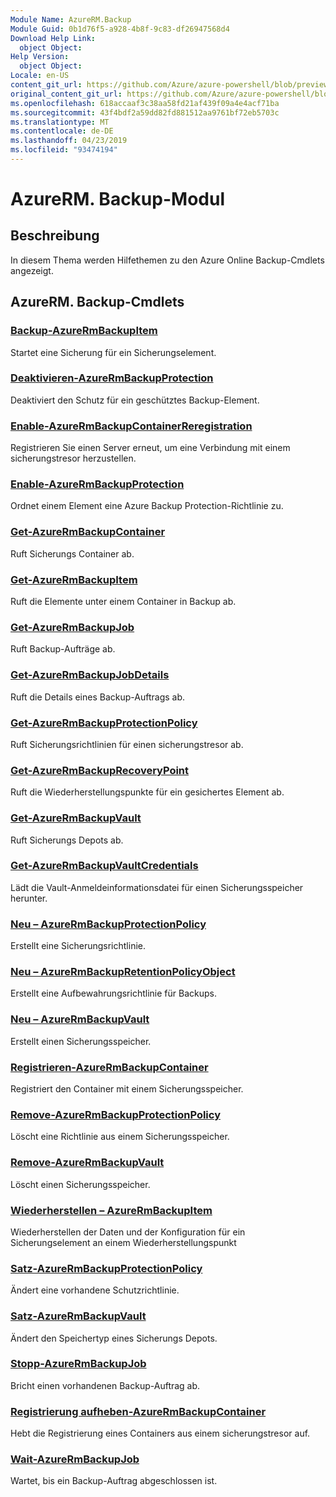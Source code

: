 ```yaml
---
Module Name: AzureRM.Backup
Module Guid: 0b1d76f5-a928-4b8f-9c83-df26947568d4
Download Help Link:
  object Object: 
Help Version:
  object Object: 
Locale: en-US
content_git_url: https://github.com/Azure/azure-powershell/blob/preview/src/ResourceManager/AzureBackup/Commands.AzureBackup/help/AzureRM.Backup.md
original_content_git_url: https://github.com/Azure/azure-powershell/blob/preview/src/ResourceManager/AzureBackup/Commands.AzureBackup/help/AzureRM.Backup.md
ms.openlocfilehash: 618accaaf3c38aa58fd21af439f09a4e4acf71ba
ms.sourcegitcommit: 43f4bdf2a59dd82fd881512aa9761bf72eb5703c
ms.translationtype: MT
ms.contentlocale: de-DE
ms.lasthandoff: 04/23/2019
ms.locfileid: "93474194"
---
```

# AzureRM. Backup-Modul
## Beschreibung
In diesem Thema werden Hilfethemen zu den Azure Online Backup-Cmdlets angezeigt.

## AzureRM. Backup-Cmdlets
### [Backup-AzureRmBackupItem](Backup-AzureRmBackupItem.md)
Startet eine Sicherung für ein Sicherungselement.

### [Deaktivieren-AzureRmBackupProtection](Disable-AzureRmBackupProtection.md)
Deaktiviert den Schutz für ein geschütztes Backup-Element.

### [Enable-AzureRmBackupContainerReregistration](Enable-AzureRmBackupContainerReregistration.md)
Registrieren Sie einen Server erneut, um eine Verbindung mit einem sicherungstresor herzustellen.

### [Enable-AzureRmBackupProtection](Enable-AzureRmBackupProtection.md)
Ordnet einem Element eine Azure Backup Protection-Richtlinie zu.

### [Get-AzureRmBackupContainer](Get-AzureRmBackupContainer.md)
Ruft Sicherungs Container ab.

### [Get-AzureRmBackupItem](Get-AzureRmBackupItem.md)
Ruft die Elemente unter einem Container in Backup ab.

### [Get-AzureRmBackupJob](Get-AzureRmBackupJob.md)
Ruft Backup-Aufträge ab.

### [Get-AzureRmBackupJobDetails](Get-AzureRmBackupJobDetails.md)
Ruft die Details eines Backup-Auftrags ab.

### [Get-AzureRmBackupProtectionPolicy](Get-AzureRmBackupProtectionPolicy.md)
Ruft Sicherungsrichtlinien für einen sicherungstresor ab.

### [Get-AzureRmBackupRecoveryPoint](Get-AzureRmBackupRecoveryPoint.md)
Ruft die Wiederherstellungspunkte für ein gesichertes Element ab.

### [Get-AzureRmBackupVault](Get-AzureRmBackupVault.md)
Ruft Sicherungs Depots ab.

### [Get-AzureRmBackupVaultCredentials](Get-AzureRmBackupVaultCredentials.md)
Lädt die Vault-Anmeldeinformationsdatei für einen Sicherungsspeicher herunter.

### [Neu – AzureRmBackupProtectionPolicy](New-AzureRmBackupProtectionPolicy.md)
Erstellt eine Sicherungsrichtlinie.

### [Neu – AzureRmBackupRetentionPolicyObject](New-AzureRmBackupRetentionPolicyObject.md)
Erstellt eine Aufbewahrungsrichtlinie für Backups.

### [Neu – AzureRmBackupVault](New-AzureRmBackupVault.md)
Erstellt einen Sicherungsspeicher.

### [Registrieren-AzureRmBackupContainer](Register-AzureRmBackupContainer.md)
Registriert den Container mit einem Sicherungsspeicher.

### [Remove-AzureRmBackupProtectionPolicy](Remove-AzureRmBackupProtectionPolicy.md)
Löscht eine Richtlinie aus einem Sicherungsspeicher.

### [Remove-AzureRmBackupVault](Remove-AzureRmBackupVault.md)
Löscht einen Sicherungsspeicher.

### [Wiederherstellen – AzureRmBackupItem](Restore-AzureRmBackupItem.md)
Wiederherstellen der Daten und der Konfiguration für ein Sicherungselement an einem Wiederherstellungspunkt

### [Satz-AzureRmBackupProtectionPolicy](Set-AzureRmBackupProtectionPolicy.md)
Ändert eine vorhandene Schutzrichtlinie.

### [Satz-AzureRmBackupVault](Set-AzureRmBackupVault.md)
Ändert den Speichertyp eines Sicherungs Depots.

### [Stopp-AzureRmBackupJob](Stop-AzureRmBackupJob.md)
Bricht einen vorhandenen Backup-Auftrag ab.

### [Registrierung aufheben-AzureRmBackupContainer](Unregister-AzureRmBackupContainer.md)
Hebt die Registrierung eines Containers aus einem sicherungstresor auf.

### [Wait-AzureRmBackupJob](Wait-AzureRmBackupJob.md)
Wartet, bis ein Backup-Auftrag abgeschlossen ist.

